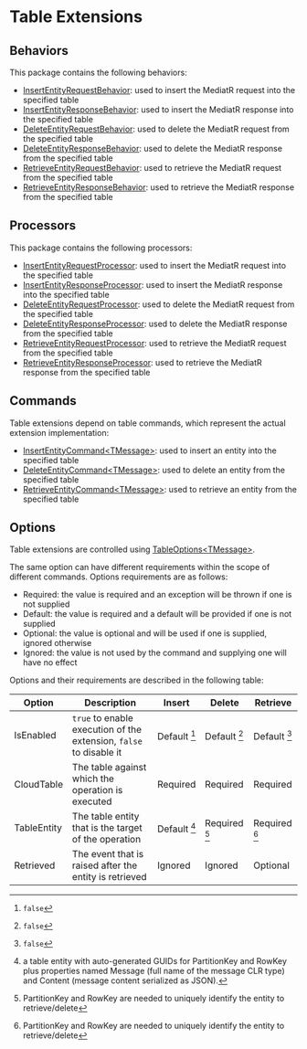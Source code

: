 # Table Extensions

## Behaviors
This package contains the following behaviors:

- [InsertEntityRequestBehavior][1]: used to insert the MediatR request into the specified table
- [InsertEntityResponseBehavior][2]: used to insert the MediatR response into the specified table
- [DeleteEntityRequestBehavior][3]: used to delete the MediatR request from the specified table
- [DeleteEntityResponseBehavior][4]: used to delete the MediatR response from the specified table
- [RetrieveEntityRequestBehavior][5]: used to retrieve the MediatR request from the specified table
- [RetrieveEntityResponseBehavior][6]: used to retrieve the MediatR response from the specified table

## Processors
This package contains the following processors:

- [InsertEntityRequestProcessor][7]: used to insert the MediatR request into the specified table
- [InsertEntityResponseProcessor][8]: used to insert the MediatR response into the specified table
- [DeleteEntityRequestProcessor][9]: used to delete the MediatR request from the specified table
- [DeleteEntityResponseProcessor][10]: used to delete the MediatR response from the specified table
- [RetrieveEntityRequestProcessor][11]: used to retrieve the MediatR request from the specified table
- [RetrieveEntityResponseProcessor][12]: used to retrieve the MediatR response from the specified table

## Commands
Table extensions depend on table commands, which represent the actual extension implementation:

- [InsertEntityCommand&lt;TMessage&gt;][13]: used to insert an entity into the specified table
- [DeleteEntityCommand&lt;TMessage&gt;][14]: used to delete an entity from the specified table
- [RetrieveEntityCommand&lt;TMessage&gt;][15]: used to retrieve an entity from the specified table

## Options
Table extensions are controlled using [TableOptions&lt;TMessage&gt;][opt].

The same option can have different requirements within the scope of different commands. Options requirements are as follows:
- Required: the value is required and an exception will be thrown if one is not supplied
- Default: the value is required and a default will be provided if one is not supplied
- Optional: the value is optional and will be used if one is supplied, ignored otherwise
- Ignored: the value is not used by the command and supplying one will have no effect

Options and their requirements are described in the following table:

[opt]: ../MediatR.Extensions.Azure.Storage.Tables/Options/TableOptions.cs

| Option      | Description                                                        | Insert       | Delete        | Retrieve      |
|-------------|--------------------------------------------------------------------|--------------|---------------|---------------|
| IsEnabled   | `true` to enable execution of the extension, `false` to disable it | Default [^1] | Default [^1]  | Default [^1]  |
| CloudTable  | The table against which the operation is executed                  | Required     | Required      | Required      |
| TableEntity | The table entity that is the target of the operation               | Default [^2] | Required [^3] | Required [^3] |
| Retrieved   | The event that is raised after the entity is retrieved             | Ignored      | Ignored       | Optional      |

[^1]: `false`
[^2]: a table entity with auto-generated GUIDs for PartitionKey and RowKey plus properties named Message (full name of the message CLR type) and Content (message content serialized as JSON).
[^3]: PartitionKey and RowKey are needed to uniquely identify the entity to retrieve/delete

 [1]: ../MediatR.Extensions.Azure.Storage.Tables/Behaviors/InsertEntityRequestBehavior.cs
 [2]: ../MediatR.Extensions.Azure.Storage.Tables/Behaviors/InsertEntityResponseBehavior.cs
 [3]: ../MediatR.Extensions.Azure.Storage.Tables/Behaviors/DeleteEntityRequestBehavior.cs
 [4]: ../MediatR.Extensions.Azure.Storage.Tables/Behaviors/DeleteEntityResponseBehavior.cs
 [5]: ../MediatR.Extensions.Azure.Storage.Tables/Behaviors/RetrieveEntityRequestBehavior.cs
 [6]: ../MediatR.Extensions.Azure.Storage.Tables/Behaviors/RetrieveEntityResponseBehavior.cs
 [7]: ../MediatR.Extensions.Azure.Storage.Tables/Processors/InsertEntityRequestProcessor.cs
 [8]: ../MediatR.Extensions.Azure.Storage.Tables/Processors/InsertEntityResponseProcessor.cs
 [9]: ../MediatR.Extensions.Azure.Storage.Tables/Processors/DeleteEntityRequestProcessor.cs
[10]: ../MediatR.Extensions.Azure.Storage.Tables/Processors/DeleteEntityResponseProcessor.cs
[11]: ../MediatR.Extensions.Azure.Storage.Tables/Processors/RetrieveEntityRequestProcessor.cs
[12]: ../MediatR.Extensions.Azure.Storage.Tables/Processors/RetrieveEntityResponseProcessor.cs
[13]: ../MediatR.Extensions.Azure.Storage.Tables/Commands/InsertEntityCommand.cs
[14]: ../MediatR.Extensions.Azure.Storage.Tables/Commands/DeleteEntityCommand.cs
[15]: ../MediatR.Extensions.Azure.Storage.Tables/Commands/RetrieveEntityCommand.cs
